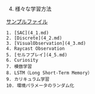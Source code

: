 4. 様々な学習方法

<a href="https://drive.google.com/drive/folders/1AJkScgeqh2AZD4iH7-2QbmGucvFAiv-J" target="_blank">サンプルファイル</a>

    1. [SAC](4_1.md)
    2. [Discrete](4_2.md)
    3. [VisualObservation](4_3.md)
    4. Raycast Observation
    5. [セルフプレイ](4_5.md)
    6. Curiosity
    7. 模倣学習
    8. LSTM（Long Short-Term Memory）
    9. カリキュラム学習
    10. 環境パラメータのランダム化

